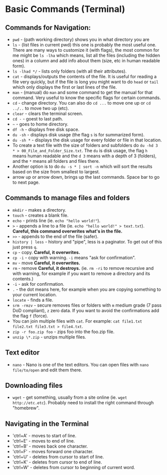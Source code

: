 # Basic Commands (Terminal)

## Commands for Navigation:
* `pwd` - (path working directory) shows you in what directory you are
* `ls` - (list files in current pwd) this one is probably the most useful one. There are many ways to customize it (with flags), the most common for me might be `ls -lha` which means, list all the files (including the hidden ones) in a column and add info about them (size, etc in human readable form).
* `ls -lhad */` - lists only folders (with all their attributes).
* `cat` - displays/outputs the contents of the file. It is useful for reading a file very quickly, but if the file is long you might want to do `head` or `tail` which only displays the first or last lines of the file.
* `man` - (manual) do `man` and some command to get the manual for that command. Very useful to know the specific flags for certain commands.
* `cd` - change directory. You can also do `cd ...` to move one up or `cd ../..` to move two up (etc).
* `clear` - clears the terminal screen.
* `cd -` - goest to last path.
* `~` - goes to home directory.
* `df -h` - displays free disk space.
* `du -sh` - displays disk usage (the flag `s` is for summarized form).
* `du -sh *` - displays the disk usage for every folder or file in that location.
* To create a text file with the size of folders and subfolders do `du -hd 3 * > 00_File_and_Folder_Size.txt`. The `du` is disk usage, the flag `h` means human readable and the `d 3` means with a depth of 3 (folders), and the `*` means all folders and files there.
* Another option is to do `du -s * | sort -n` which will sort the results based on the size from smallest to largest.
* arrow up or arrow down, brings up the last commands. Space bar to go to next page.

## Commands to manage files and folders
* `mkdir` - makes a directory.
* `touch` - creates a blank file.
* `echo` - prints line (ie. `echo "hello world!"`).
* `>` - appends a line to a file (ie. `echo "hello world!" > text.txt`). **Careful, this command overwrites what's in the file.**
* `>>` - appends to the end of the file (safer).
* `history | less` - history and "pipe", less is a paginator. To get out of this just press `q`.
* `cp` - copy. **Careful, it overwrites.**
* `cp -i` - copy with warning. `-i` means "ask for confirmation".
* `mv` - move **Careful, it overwrites.**
* `rm` - remove **Careful, it destroys.** (ie. `rm -ri` to remove recursive and with warning, for example if you want to remove a directory and its contents.)
* `-i` - ask for confirmation.
* `.` - the dot means here, for example when you are copying something to your current location.
* `locate` - finds a file.
* `srm -rmzv` - secure removes files or folders with `m` medium grade (7 pass DoD compliant), `z` zero data. If you want to avoid the confirmations add the flag `f` (force).
* You can join multiple files with `cat`. For example: `cat file1.txt file2.txt file3.txt > file4.txt`.
* `zip -r foo.zip foo` - zips foo into the foo.zip file.
* `unzip \*.zip` - unzips multiple files.

## Text editor
* `nano` - Nano is one of the text editors. You can open files with `nano file/to/open` and edit them there.

## Downloading files
* `wget` - get something, usually from a site online (ie. `wget http://etc.etc`). Probably need to install the right command through "homebrew".

## Navigating in the Terminal
* 'ctrl+A' - moves to start of line.
* 'ctrl+E' - moves to end of line.
* 'ctrl+B' - moves back one character.
* 'ctrl+F' - moves forward one character.
* 'ctrl+U' - deletes from cursor to start of line.
* 'ctrl+K' - deletes from cursor to end of line.
* 'ctrl+W' - deletes from cursor to beginning of current word.
